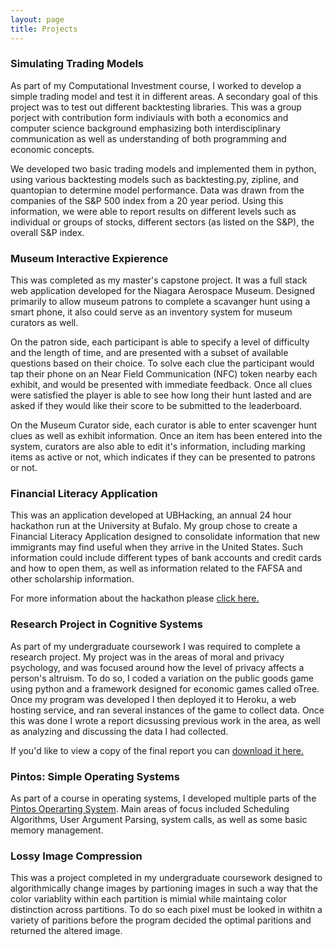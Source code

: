```yaml
---
layout: page
title: Projects
---
```


### Simulating Trading Models

As part of my Computational Investment course, I worked to develop a simple trading model and test it in different areas. A secondary goal of this project was to test out different backtesting libraries. This was a group porject with contribution form indiviauls with both a economics and computer science background emphasizing both interdisciplinary communication as well as understanding of both programming and economic concepts.

We developed two basic trading models and implemented them in python, using various backtesting models such as backtesting.py, zipline, and quantopian to determine model performance. Data was drawn from the companies of the S&P 500 index from a 20 year period. Using this information, we were able to report results on different levels such as individual or groups of stocks, different sectors (as listed on the S&P), the overall S&P index. 

### Museum Interactive Expierence

This was completed as my master's capstone project. It was a full stack web application developed for the Niagara Aerospace Museum. Designed primarily to allow museum patrons to complete a scavanger hunt using a smart phone, it also could serve as an inventory system for museum curators as well.

On the patron side, each participant is able to specify a level of difficulty and the length of time, and are presented with a subset of available questions based on their choice. To solve each clue the participant would tap their phone on an Near Field Communication (NFC) token nearby each exhibit, and would be presented with immediate feedback. Once all clues were satisfied the player is able to see how long their hunt lasted and are asked if they would like their score to be submitted to the leaderboard.

On the Museum Curator side, each curator is able to enter scavenger hunt clues as well as exhibit information. Once an item has been entered into the system, curators are also able to edit it's information, including marking items as active or not, which indicates if they can be presented to patrons or not.

### Financial Literacy Application

This was an application developed at UBHacking, an annual 24 hour hackathon run at the University at Bufalo. My group chose to create a Financial Literacy Application designed to consolidate information that new immigrants may find useful when they arrive in the United States. Such information could include different types of bank accounts and credit cards and how to open them, as well as information related to the FAFSA and other scholarship information.

For more information about the hackathon please [click here.](https://devpost.com/software/something-catchy)

### Research Project in Cognitive Systems

As part of my undergraduate coursework I was required to complete a research project. My project was in the areas of moral and privacy psychology, and was focused around how the level of privacy affects a person's altruism. To do so, I coded a variation on the public goods game using python and a framework designed for economic games called oTree. Once my program was developed I then deployed it to Heroku, a web hosting service, and ran several instances of the game to collect data. Once this was done I wrote a report dicsussing previous work in the area, as well as analyzing and discussing the data I had collected.

If you'd like to view a copy of the final report you can [download it here.](documents/Caceres-Wright_undergrad_capstone.pdf)

### Pintos: Simple Operating Systems

As part of a course in operating systems, I developed multiple parts of the [Pintos Operarting System](https://web.stanford.edu/class/cs140/projects/pintos/pintos_1.html). Main areas of focus included Scheduling Algorithms, User Argument Parsing, system calls, as well as some basic memory management.

### Lossy Image Compression

This was a project completed in my undergraduate coursework designed to algorithmically change images by partioning images in such a way that the color variablity within each partition is mimial while maintaing color distinction across partitions. To do so each pixel must be looked in withitn a variety of paritions before the program decided the optimal paritions and returned the altered image.